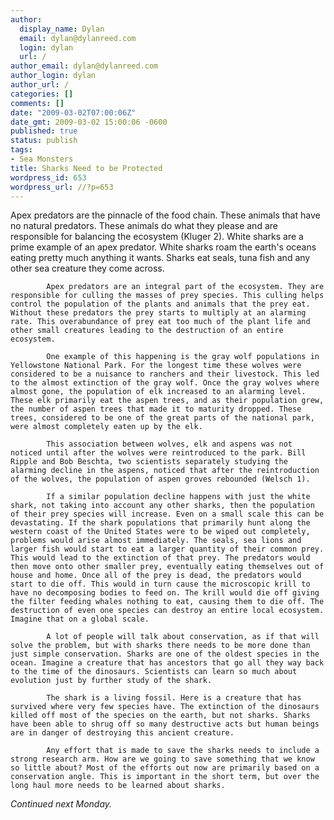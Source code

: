 ```yaml
---
author:
  display_name: Dylan
  email: dylan@dylanreed.com
  login: dylan
  url: /
author_email: dylan@dylanreed.com
author_login: dylan
author_url: /
categories: []
comments: []
date: "2009-03-02T07:00:06Z"
date_gmt: 2009-03-02 15:00:06 -0600
published: true
status: publish
tags:
- Sea Monsters
title: Sharks Need to be Protected
wordpress_id: 653
wordpress_url: //?p=653
---
```


Apex predators are the pinnacle of the food chain. These animals that have no natural predators. These animals do what they please and are responsible for balancing the ecosystem (Kluger 2). White sharks are a prime example of an apex predator. White sharks roam the earth's oceans eating pretty much anything it wants. Sharks eat seals, tuna fish and any other sea creature they come across. 

            Apex predators are an integral part of the ecosystem. They are responsible for culling the masses of prey species. This culling helps control the population of the plants and animals that the prey eat. Without these predators the prey starts to multiply at an alarming rate. This overabundance of prey eat too much of the plant life and other small creatures leading to the destruction of an entire ecosystem. 

            One example of this happening is the gray wolf populations in Yellowstone National Park. For the longest time these wolves were considered to be a nuisance to ranchers and their livestock. This led to the almost extinction of the gray wolf. Once the gray wolves where almost gone, the population of elk increased to an alarming level. These elk primarily eat the aspen trees, and as their population grew,  the number of aspen trees that made it to maturity dropped. These trees, considered to be one of the great parts of the national park, were almost completely eaten up by the elk. 

            This association between wolves, elk and aspens was not noticed until after the wolves were reintroduced to the park. Bill Ripple and Bob Beschta, two scientists separately studying the alarming decline in the aspens, noticed that after the reintroduction of the wolves, the population of aspen groves rebounded (Welsch 1). 

            If a similar population decline happens with just the white shark, not taking into account any other sharks, then the population of their prey species will increase. Even on a small scale this can be devastating. If the shark populations that primarily hunt along the western coast of the United States were to be wiped out completely, problems would arise almost immediately. The seals, sea lions and larger fish would start to eat a larger quantity of their common prey. This would lead to the extinction of that prey. The predators would then move onto other smaller prey, eventually eating themselves out of house and home. Once all of the prey is dead, the predators would start to die off. This would in turn cause the microscopic krill to have no decomposing bodies to feed on. The krill would die off giving the filter feeding whales nothing to eat, causing them to die off. The destruction of even one species can destroy an entire local ecosystem. Imagine that on a global scale. 

            A lot of people will talk about conservation, as if that will solve the problem, but with sharks there needs to be more done than just simple conservation. Sharks are one of the oldest species in the ocean. Imagine a creature that has ancestors that go all they way back to the time of the dinosaurs. Scientists can learn so much about evolution just by further study of the shark. 

            The shark is a living fossil. Here is a creature that has survived where very few species have. The extinction of the dinosaurs killed off most of the species on the earth, but not sharks. Sharks have been able to shrug off so many destructive acts but human beings are in danger of destroying this ancient creature. 

            Any effort that is made to save the sharks needs to include a strong research arm. How are we going to save something that we know so little about? Most of the efforts out now are primarily based on a conservation angle. This is important in the short term, but over the long haul more needs to be learned about sharks.

_Continued next Monday._  

